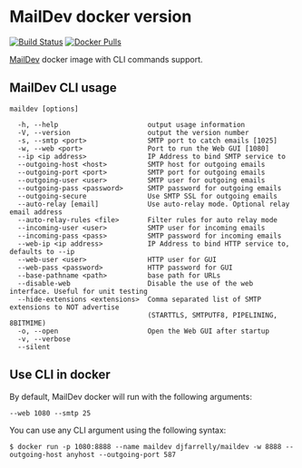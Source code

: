 # MailDev docker version

[![Build Status](https://travis-ci.org/blackholegalaxy/maildev-docker.svg?branch=master)](https://travis-ci.org/blackholegalaxy/maildev-docker)
[![Docker Pulls](https://img.shields.io/docker/pulls/blackholegalaxy/maildev.svg?maxAge=8600)][hub]

[hub]: https://hub.docker.com/r/blackholegalaxy/maildev/

[MailDev](https://github.com/djfarrelly/MailDev) docker image with CLI commands support.

## MailDev CLI usage

```
maildev [options]

  -h, --help                      output usage information
  -V, --version                   output the version number
  -s, --smtp <port>               SMTP port to catch emails [1025]
  -w, --web <port>                Port to run the Web GUI [1080]
  --ip <ip address>               IP Address to bind SMTP service to
  --outgoing-host <host>          SMTP host for outgoing emails
  --outgoing-port <port>          SMTP port for outgoing emails
  --outgoing-user <user>          SMTP user for outgoing emails
  --outgoing-pass <password>      SMTP password for outgoing emails
  --outgoing-secure               Use SMTP SSL for outgoing emails
  --auto-relay [email]            Use auto-relay mode. Optional relay email address
  --auto-relay-rules <file>       Filter rules for auto relay mode
  --incoming-user <user>          SMTP user for incoming emails
  --incoming-pass <pass>          SMTP password for incoming emails
  --web-ip <ip address>           IP Address to bind HTTP service to, defaults to --ip
  --web-user <user>               HTTP user for GUI
  --web-pass <password>           HTTP password for GUI
  --base-pathname <path>          base path for URLs
  --disable-web                   Disable the use of the web interface. Useful for unit testing
  --hide-extensions <extensions>  Comma separated list of SMTP extensions to NOT advertise
                                  (STARTTLS, SMTPUTF8, PIPELINING, 8BITMIME)
  -o, --open                      Open the Web GUI after startup
  -v, --verbose
  --silent
```

## Use CLI in docker

By default, MailDev docker will run with the following arguments:
```
--web 1080 --smtp 25
```

You can use any CLI argument using the following syntax:

```
$ docker run -p 1080:8888 --name maildev djfarrelly/maildev -w 8888 --outgoing-host anyhost --outgoing-port 587
```

